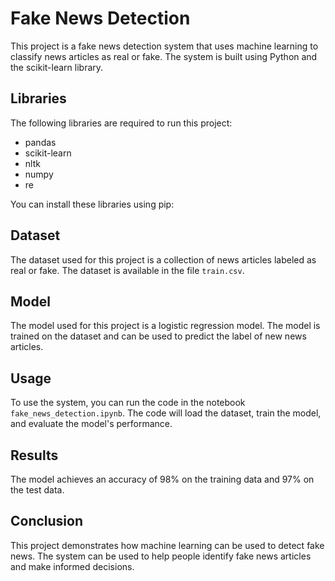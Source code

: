 # Fake News Detection

This project is a fake news detection system that uses machine learning to classify news articles as real or fake. The system is built using Python and the scikit-learn library.

## Libraries 

The following libraries are required to run this project:

* pandas
* scikit-learn
* nltk 
* numpy
* re

You can install these libraries using pip:

## Dataset

The dataset used for this project is a collection of news articles labeled as real or fake. The dataset is available in the file `train.csv`.

## Model

The model used for this project is a logistic regression model. The model is trained on the dataset and can be used to predict the label of new news articles.

## Usage

To use the system, you can run the code in the notebook `fake_news_detection.ipynb`. The code will load the dataset, train the model, and evaluate the model's performance.

## Results

The model achieves an accuracy of 98% on the training data and 97% on the test data.

## Conclusion

This project demonstrates how machine learning can be used to detect fake news. The system can be used to help people identify fake news articles and make informed decisions.

